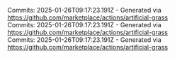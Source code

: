 Commits: 2025-01-26T09:17:23.191Z - Generated via https://github.com/marketplace/actions/artificial-grass
<br>
Commits: 2025-01-26T09:17:23.191Z - Generated via https://github.com/marketplace/actions/artificial-grass
<br>
Commits: 2025-01-26T09:17:23.191Z - Generated via https://github.com/marketplace/actions/artificial-grass
<br>
